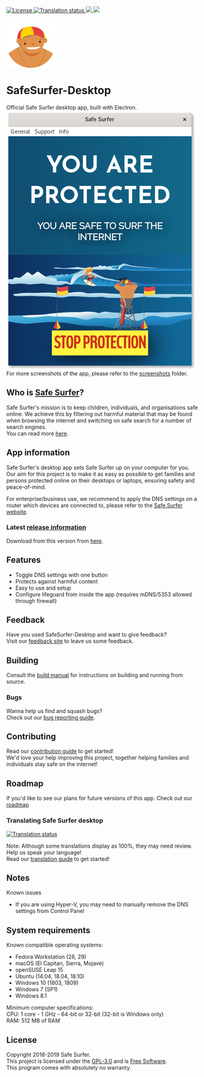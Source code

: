 <a href="http://www.gnu.org/licenses/gpl-3.0.html">
    <img src="https://img.shields.io/badge/License-GPL%20v3-blue.svg" alt="License" />
</a>
<a href="https://hosted.weblate.org/projects/safe-surfer/translations">
    <img src="https://hosted.weblate.org/widgets/safe-surfer/-/translations/svg-badge.svg" alt="Translation status" />
</a>
<a href="http://142.93.48.189">
    <img src="https://img.shields.io/badge/version-1.0.0-brightgreen.svg" />
</a>
<a href="http://142.93.48.189">
    <img src="https://img.shields.io/badge/build-10-orange.svg" />
</a>

![Safe Surfer logo](./assets/media/icons/png/128x128.png)  
# SafeSurfer-Desktop
Official Safe Surfer desktop app, built with Electron.
</br>
![Safe Surfer](screenshots/SafeSurfer-Desktop-Activated-Standard.png)  
For more screenshots of the app, please refer to the [screenshots](screenshots) folder.  

## Who is [Safe Surfer](http://safesurfer.co.nz)?
Safe Surfer's mission is to keep children, individuals, and organisations safe online. We achieve this by filtering out harmful material that may be found when browsing the internet and switching on safe search for a number of search engines.  
You can read more [here](http://www.safesurfer.co.nz/the-cause).  

## App information
Safe Surfer's desktop app sets Safe Surfer up on your computer for you.  
Our aim for this project is to make it as easy as possible to get families and persons protected online on their desktops or laptops, ensuring safety and peace-of-mind.  

For enterprise/business use, we recommend to apply the DNS settings on a router which devices are connected to, please refer to the [Safe Surfer website](http://safesurfer.co.nz).  

### Latest [release information](https://gitlab.com/safesurfer/SafeSurfer-Desktop/tags/1.0.0)
Download from this version from [here](http://142.93.48.189).  

## Features
- Toggle DNS settings with one button  
- Protects against harmful content  
- Easy to use and setup  
- Configure lifeguard from inside the app (requires mDNS/5353 allowed through firewall)  

## Feedback
Have you used SafeSurfer-Desktop and want to give feedback?  
Visit our [feedback site](http://safesurfer.co.nz/feedback) to leave us some feedback.  

## Building
Consult the [build manual](docs/BUILDING.md) for instructions on building and running from source.  

### Bugs
Wanna help us find and squash bugs?  
Check out our [bug reporting guide](docs/BUGS.md).  

## Contributing
Read our [contribution guide](docs/CONTRIBUTING.md) to get started!  
We'd love your help improving this project, together helping families and individuals stay safe on the internet!  

## Roadmap
If you'd like to see our plans for future versions of this app. Check out our [roadmap](docs/ROADMAP.md)  

### Translating Safe Surfer desktop
<a href="https://hosted.weblate.org/projects/safe-surfer/translations">
    <img src="https://hosted.weblate.org/widgets/safe-surfer/-/translations/multi-auto.svg" alt="Translation status" />
</a>

Note: Although some translations display as 100%, they may need review.  
Help us speak your language!  
Read our [translation guide](docs/TRANSLATING.md) to get started!  

## Notes
Known issues  
- If you are using Hyper-V, you may need to manually remove the DNS settings from Control Panel

## System requirements
Known compatible operating systems:  
- Fedora Workstation (28, 29)  
- macOS (El Capitan, Sierra, Mojave)  
- openSUSE Leap 15  
- Ubuntu (14.04, 18.04, 18.10)  
- Windows 10 (1803, 1809)  
- Windows 7 (SP1)  
- Windows 8.1  

Minimum computer specifications:  
CPU: 1 core - 1 GHz - 64-bit or 32-bit (32-bit is Windows only)  
RAM: 512 MB of RAM  

## License
Copyright 2018-2019 Safe Surfer.  
This project is licensed under the [GPL-3.0](http://www.gnu.org/licenses/gpl-3.0.html) and is [Free Software](https://www.gnu.org/philosophy/free-sw.en.html).  
This program comes with absolutely no warranty.  
